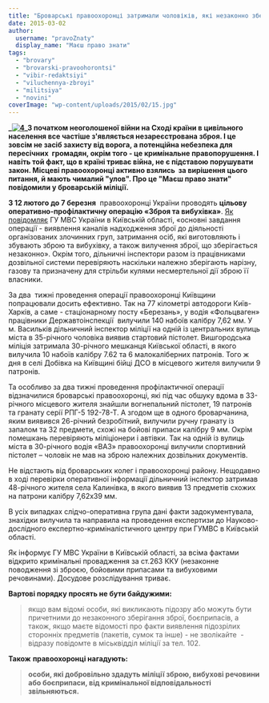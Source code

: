 ```yaml
---
title: "Броварські правоохоронці затримали чоловіків, які незаконно зберігали гранати, пістолети та патрони до них"
date: 2015-03-02
author: 
  username: "pravoZnaty"
  display_name: "Маєш право знати"
tags: 
  - "brovary"
  - "brovarski-pravoohorontsi"
  - "vibir-redaktsiyi"
  - "viluchennya-zbroyi"
  - "militsiya"
  - "novini"
coverImage: "wp-content/uploads/2015/02/15.jpg"
---
```


**_[![4](https://mpz.brovary.org/wp-content/uploads/2015/02/42.jpg)](https://mpz.brovary.org/wp-content/uploads/2015/02/42.jpg)_З початком неоголошеної війни на Сході країни в цивільного населення все частіше з'являється незареєстрована зброя. І це зовсім не засіб захисту від ворога, а потенційна небезпека для пересічних  громадян, окрім того - це кримінальне правопорушення. І навіть той факт, що в країні триває війна, не є підставою порушувати закон. Місцеві правоохоронці активно взялись  за вирішення цього питання, й мають чималий "улов". Про це "Маєш право знати" повідомили у броварській міліції.**

**З 12 лютого до 7 березня**  правоохоронці України проводять **цільову оперативно-профілактичну операцію «Зброя та вибухівка»**. [Як повідомляє](http://mvs.gov.ua/mvs/control/kyivska/uk/publish/article/145236) ГУ МВС України в Київській області, «основні завдання операції - виявлення каналів надходження зброї до діяльності організованих злочинних груп, затримання осіб, які виготовляють і збувають зброю та вибухівку, а також вилучення зброї, що зберігається незаконно». Окрім того, дільничні інспектори разом із працівниками дозвільної системи перевіряють наскільки належно зберігають нарізну, газову та призначену для стрільби кулями несмертельної дії зброю її власники.

За два  тижні проведення операції правоохоронці Київщини попрацювали досить ефективно. Так на 77 кілометрі автодороги Київ-Харків, а саме - стаціонарному посту «Березань», у водія «Фольцваген» працівники Державтоінспекції  вилучили 140 набоїв калібру 7,62 мм. У м. Васильків дільничний інспектор міліції на одній із центральних вулиць міста в 35-річного чоловіка виявив стартовий пістолет. Вишгородська міліція затримала 30-річного мешканця Київської області, в якого вилучила 10 набоїв калібру 7.62 та 6 малокаліберних патронів. Того ж дня в селі Добівка на Київщині бійці ДСО в місцевого жителя вилучили 9 патронів.

Та особливо за два тижні проведення профілактичної операції відзначилися броварські правоохоронці, які під час обшуку вдома в 33-річного місцевого жителя знайшли вогнепальний пістолет, 19 патронів та гранату серії РПГ-5 192-78-Т. А згодом ще в одного броварчанина, яким виявився 26-річний безробітний, вилучили ручну гранату із запалом та 32 предмети, схожі на бойові припаси калібру 9 мм. Окрім помешкань перевіряють міліціонери і автівки. Так на одній із вулиць міста в 30-річного водія «ВАЗ» правоохоронці вилучили спортивний пістолет – чоловік не мав на зброю належних дозвільних документів.

Не відстають від броварських колег і правоохоронці району. Нещодавно в ході перевірки оперативної інформації дільничний інспектор затримав 48-річного жителя села Калинівка, в якого виявив 13 предметів схожих на патрони калібру 7,62х39 мм.

В усіх випадках слідчо-оперативна група дані факти задокументувала, знахідки вилучила та направила на проведення експертизи до Науково-дослідного експертно-криміналістичного центру при ГУМВС в Київській області.

Як інформує ГУ МВС України в Київській області, за всіма фактами відкрито кримінальні провадження за ст.263 ККУ (незаконне поводження зі зброєю, бойовими припасами та вибуховими речовинами). Досудове розслідування триває.

**Вартові порядку просять не бути байдужими:**

> якщо вам відомі особи, які викликають підозру або можуть бути причетними до незаконного зберігання зброї, боєприпасів, а також, якщо маєте відомості про факти виявлення підозрілих сторонніх предметів (пакетів, сумок та інше) - не зволікайте  - відразу повідомте в міськвідділ міліції за тел. 102.

**Також** **правоохоронці нагадують:**

> **особи, які добровільно здадуть міліції зброю, вибухові речовини або боєприпаси, від кримінальної відповідальності звільняються.**

